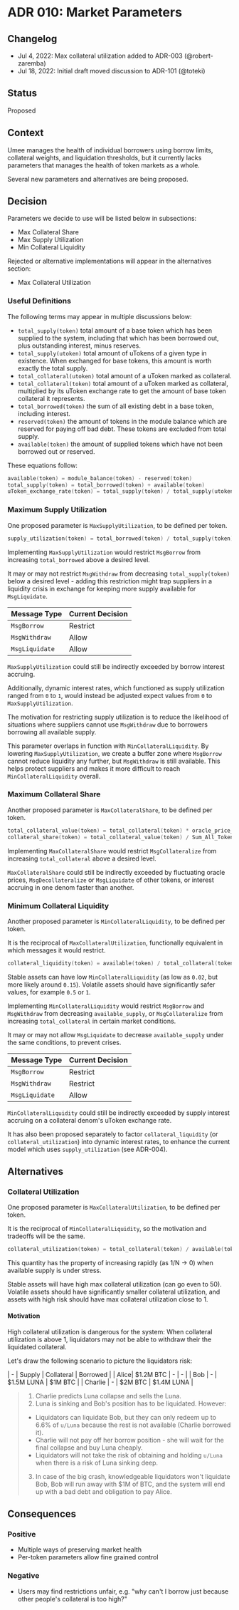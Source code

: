 # ADR 010: Market Parameters

## Changelog

- Jul 4, 2022: Max collateral utilization added to ADR-003 (@robert-zaremba)
- Jul 18, 2022: Initial draft moved discussion to ADR-101 (@toteki)

## Status

Proposed

## Context

Umee manages the health of individual borrowers using borrow limits, collateral weights, and liquidation thresholds, but it currently lacks parameters that manages the health of token markets as a whole.

Several new parameters and alternatives are being proposed.

## Decision

Parameters we decide to use will be listed below in subsections:
- Max Collateral Share
- Max Supply Utilization
- Min Collateral Liquidity

Rejected or alternative implementations will appear in the alternatives section:
- Max Collateral Utilization

### Useful Definitions

The following terms may appear in multiple discussions below:

- `total_supply(token)` total amount of a base token which has been supplied to the system, including that which has been borrowed out, plus outstanding interest, minus reserves.
- `total_supply(utoken)` total amount of uTokens of a given type in existence. When exchanged for base tokens, this amount is worth exactly the total supply.
- `total_collateral(utoken)` total amount of a uToken marked as collateral.
- `total_collateral(token)` total amount of a uToken marked as collateral, multiplied by its uToken exchange rate to get the amount of base token collateral it represents.
- `total_borrowed(token)` the sum of all existing debt in a base token, including interest.
- `reserved(token)` the amount of tokens in the module balance which are reserved for paying off bad debt. These tokens are excluded from total supply.
- `available(token)` the amount of supplied tokens which have not been borrowed out or reserved.

These equations follow:

```go
available(token) = module_balance(token) - reserved(token)
total_supply(token) = total_borrowed(token) + available(token)
uToken_exchange_rate(token) = total_supply(token) / total_supply(utoken)
```

### Maximum Supply Utilization

One proposed parameter is `MaxSupplyUtilization`, to be defined per token.

```go
supply_utilization(token) = total_borrowed(token) / total_supply(token) // ranges 0 - 1
```

Implementing `MaxSupplyUtilization` would restrict `MsgBorrow` from increasing `total_borrowed` above a desired level.

It may or may not restrict `MsgWithdraw` from decreasing `total_supply(token)` below a desired level - adding this restriction might trap suppliers in a liquidity crisis in exchange for keeping more supply available for `MsgLiquidate`.

| Message Type | Current Decision |
| - | - |
| `MsgBorrow` | Restrict |
| `MsgWithdraw` | Allow |
| `MsgLiquidate` | Allow |

`MaxSupplyUtilization` could still be indirectly exceeded by borrow interest accruing.

Additionally, dynamic interest rates, which functioned as supply utilization ranged from `0` to `1`, would instead be adjusted expect values from `0` to `MaxSupplyUtilization`.

The motivation for restricting supply utilization is to reduce the likelihood of situations where suppliers cannot use `MsgWithdraw` due to borrowers borrowing all available supply.

This parameter overlaps in function with `MinCollateralLiquidity`. By lowering `MaxSupplyUtilization`, we create a buffer zone where `MsgBorrow` cannot reduce liquidity any further, but `MsgWithdraw` is still available. This helps protect suppliers and makes it more difficult to reach `MinCollateralLiquidity` overall.

### Maximum Collateral Share

Another proposed parameter is `MaxCollateralShare`, to be defined per token.

```go
total_collateral_value(token) = total_collateral(token) * oracle_price_usd(token)
collateral_share(token) = total_collateral_value(token) / Sum_All_Tokens(total_collateral_value) // ranges 0 - 1
```

Implementing `MaxCollateralShare` would restrict `MsgCollateralize` from increasing `total_collateral` above a desired level.

`MaxCollateralShare` could still be indirectly exceeded by fluctuating oracle prices, `MsgDecollateralize` or `MsgLiquidate` of other tokens, or interest accruing in one denom faster than another.

### Minimum Collateral Liquidity

Another proposed parameter is `MinCollateralLiquidity`, to be defined per token.

It is the reciprocal of `MaxCollateralUtilization`, functionally equivalent in which messages it would restrict.

```go
collateral_liquidity(token) = available(token) / total_collateral(token) // ranges 0 - ∞
```

Stable assets can have low `MinCollateralLiquidity` (as low as `0.02`, but more likely around `0.15`). Volatile assets should have significantly safer values, for example `0.5` or `1`.

Implementing `MinCollateralLiquidity` would restrict `MsgBorrow` and `MsgWithdraw` from decreasing `available_supply`, or `MsgCollateralize` from increasing `total_collateral` in certain market conditions.

It may or may not allow `MsgLiquidate` to decrease `available_supply` under the same conditions, to prevent crises.

| Message Type | Current Decision |
| - | - |
| `MsgBorrow` | Restrict |
| `MsgWithdraw` | Restrict |
| `MsgLiquidate` | Allow |

`MinCollateralLiquidity` could still be indirectly exceeded by supply interest accruing on a collateral denom's uToken exchange rate.

It has also been proposed separately to factor `collateral_liquidity` (or `collateral_utilization`) into dynamic interest rates, to enhance the current model which uses `supply_utilization` (see ADR-004).

## Alternatives

### Collateral Utilization

One proposed parameter is `MaxCollateralUtilization`, to be defined per token.

It is the reciprocal of `MinCollateralLiquidity`, so the motivation and tradeoffs will be the same.

```go
collateral_utilization(token) = total_collateral(token) / available(token) // ranges 0 - ∞
```

This quantity has the property of increasing rapidly (as 1/N -> 0) when available supply is under stress.

Stable assets will have high max collateral utilization (can go even to 50). Volatile assets should have significantly smaller collateral utilization, and assets with high risk should have max collateral utilization close to 1.

#### Motivation

High collateral utilization is dangerous for the system: When collateral utilization is above 1, liquidators may not be able to withdraw their the liquidated collateral.

Let's draw the following scenario to picture the liquidators risk:

| - | Supply | Collateral | Borrowed |
| Alice| $1.2M BTC | - | - |
| Bob | - | $1.5M LUNA | $1M BTC |
| Charlie | - | $2M BTC | $1.4M LUNA |

> 1. Charlie predicts Luna collapse and sells the Luna.
> 2. Luna is sinking and Bob's position has to be liquidated. However:
>   - Liquidators can liquidate Bob, but they can only redeem up to 6.6% of `u/Luna` because the rest is not available (Charlie borrowed it).
>   - Charlie will not pay off her borrow position - she will wait for the final collapse and buy Luna cheaply.
>   - Liquidators will not take the risk of obtaining and holding `u/Luna` when there is a risk of Luna sinking deep.
> 3. In case of the big crash, knowledgeable liquidators won't liquidate Bob, Bob will run away with $1M of BTC, and the system will end up with a bad debt and obligation to pay Alice.

## Consequences

### Positive
- Multiple ways of preserving market health
- Per-token parameters allow fine grained control

### Negative
- Users may find restrictions unfair, e.g. "why can't I borrow just because other people's collateral is too high?"